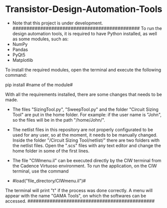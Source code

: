 # Transistor-Design-Automation-Tools

- Note that this project is under development.
##############################################
To run the design automation tools, it is required to have Python installed, as well as some modules, such as:
- NumPy
- Pandas
- PyQt5
- Matplotlib

To install the required modules, open the terminal and execute the following command:
 
pip install #name of the module#

With all the requirements installed, there are some changes that needs to be made.
  - The files "SizingTool.py", "SweepTool.py" and the folder "Circuit Sizing Tool" are put in the home folder.
  For example: if the user name is "John", so the files will be in the path "/home/John/".
  - The netlist files in this repository are not properly configurated to be used for any user, so at the moment, it needs to be manually changed.
  Inside the folder "/Circuit Sizing Tool/netlist/" there are two folders with the netlist files. Open the ".scs" files with any text editor and change the home folder in some of the first lines.
  - The file "CIWmenu.il" can be executed directly by the CIW terminal from the Cadence Virtuoso environment. To run the application, on the CIW terminal, use the command 
 
  - #load("file_directory/CIWmenu.il")#
 
The terminal will print "t" if the process was done correctly. A menu will appear with the name "GAMA Tools", on which the softwares can be accessed.
##############################################
